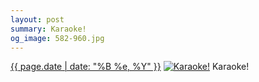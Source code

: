 ```yaml
---
layout: post
summary: Karaoke!
og_image: 582-960.jpg
---
```


<p>
  <time><a href="/582">{{ page.date | date: "%B %e, %Y" }}</a></time>
  <a href="/582"><img src="{{ site.assets_url }}/582-480.jpg" srcset="{{ site.assets_url }}/582-240.jpg 240w, {{ site.assets_url }}/582-480.jpg 480w, {{ site.assets_url }}/582-720.jpg 720w, {{ site.assets_url }}/582-960.jpg 960w" sizes="(min-width: 700px) 50vw, calc(100vw - 2rem)" alt="Karaoke!" /></a>
  <span>Karaoke!</span>
</p>
